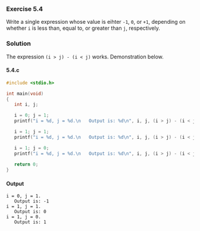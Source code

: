 ### Exercise 5.4
Write a single expression whose value is eihter `-1`, `0`, or `+1`, depending on whether `i` is less than, equal to, or greater than `j`, respectively.
### Solution
The expression `(i > j) - (i < j)` works. Demonstration below.
#### 5.4.c
```c
#include <stdio.h>

int main(void)
{
   int i, j;

   i = 0; j = 1;
   printf("i = %d, j = %d.\n   Output is: %d\n", i, j, (i > j) - (i < j));

   i = 1; j = 1;
   printf("i = %d, j = %d.\n   Output is: %d\n", i, j, (i > j) - (i < j));

   i = 1; j = 0;
   printf("i = %d, j = %d.\n   Output is: %d\n", i, j, (i > j) - (i < j));
   
   return 0;
}
```
#### Output
```
i = 0, j = 1.
   Output is: -1
i = 1, j = 1.
   Output is: 0
i = 1, j = 0.
   Output is: 1
```
